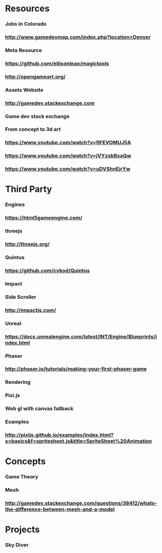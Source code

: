 # Resources
### Jobs in Colorado
### http://www.gamedevmap.com/index.php?location=Denver
### Meta Resource
### https://github.com/ellisonleao/magictools
### http://opengameart.org/
### Assets Website
### http://gamedev.stackexchange.com
### Game dev stack exchange
### From concept to 3d art
### https://www.youtube.com/watch?v=flFEVOMUJ5A
### https://www.youtube.com/watch?v=jVYzsbBxaQw
### https://www.youtube.com/watch?v=uDVShnEjrYw
# Third Party
### Engines
### https://html5gameengine.com/
### threejs
### http://threejs.org/
### Quintus
### https://github.com/cykod/Quintus
### Impact
### Side Scroller
### http://impactjs.com/
### Unreal
### https://docs.unrealengine.com/latest/INT/Engine/Blueprints/index.html
### Phaser
### http://phaser.io/tutorials/making-your-first-phaser-game
### Rendering
### Pixi.js
### Web gl with canvas fallback
### Examples
### http://pixijs.github.io/examples/index.html?s=basics&f=spritesheet.js&title=SpriteSheet%20Animation
# Concepts
### Game Theory
### Mesh
### http://gamedev.stackexchange.com/questions/38412/whats-the-difference-between-mesh-and-a-model
# Projects
### Sky Diver
